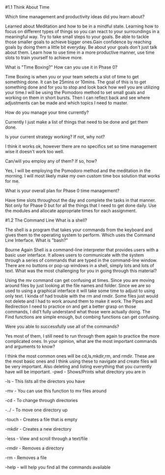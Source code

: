 #1.1 Think About Time

Which time management and productivity ideas did you learn about?

  Learned about Meditation and how to be in a mindful state. Learning how to focus on different types of things so you can react to your surroundings in a meaningful way. Try to take small steps to your goals. Be able to tackle those smaller goals to achieve bigger ones.Gain confidence by reaching goals by doing them a little bit everyday. Be about your goals don't just talk about them. Learn how to use time in a more productive manner, use time slots to train yourself to achieve more.

What is "Time Boxing?" How can you use it in Phase 0?

  Time Boxing is when you or your team selects a slot of time to get something done. It can be 25mins or 10mins. The goal of this is to get something done and for you to stop and look back how well you are utilizing your time.I will be using the Pomodoro method to set small goals and working on them in short bursts. Then I can reflect back and see where adjustments can be made and which topics I need to master.

How do you manage your time currently?

  Currently I just make a list of things that need to be done and get them done.

Is your current strategy working? If not, why not?

  I think it works ok, however there are no specifics set so time management wise it doesn't work too well.

Can/will you employ any of them? If so, how?

  Yes, I will be employing the Pomodoro method and the meditation in the morning. I will most likely make my own custom time box solution that works for me.

What is your overall plan for Phase 0 time management?

  Have time slots throughout the day and complete the tasks in that manner. Not only for Phase 0 but for all the things that I need to get done daily. Use the modules and allocate appropriate times for each assignment.


#1.2 The Command Line
What is a shell?

  The shell is a program that takes your commands from the keyboard and gives them to the operating system to perform. Which uses the Command Line Interface.
What is "bash?"

  Bourne Again Shell is a command-line interpreter that provides users with a basic user interface. It allows users to communicate with the system through a series of commands that are typed in the command-line window. There are no buttons or pop-up windows in a shell, simply lots and lots of text.
What was the most challenging for you in going through this material?

  Using the mv command can get confusing at times. Since you are moving around files by just looking at the file names and folder. Since we are so used to using a graphical interface it will take some time to adjust to using only text.
  I kinda of had trouble with the rm and rmdir. Some files just would not delete and I had to work around them to make it work.
  The Pipes and Redirection I need to practice on and get a better grasp on those commands, I did't fully understand what those were actually doing.
  The Find functions are simple enough, but combing functions can get confusing.

Were you able to successfully use all of the commands?

  Yes most of them, I still need to run through them again to practice the more complicated ones.
In your opinion, what are the most important commands and arguments to know?

  I think the most common ones will be cd,ls,mkdir,rm, and rmdir. These are the most basic ones and I think using these to navigate and create files will be very important. Also deleting and listing everything that you currently have will be important.
-pwd - Shows/Prints what directory you are in

-ls - This lists all the directors you have

-mv - You can use this function to mv files around

-cd - To change through directories

-../ - To move one directory up

-touch - Creates a file that is empty

-mkdir - Creates a new directory

-less - View and scroll through a text/file

-rmdir - Removes a directory

-rm - Removes a file

-help - will help you find all the commands available

